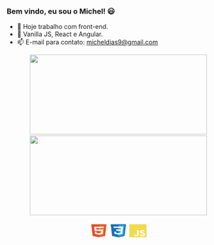 ### Bem vindo, eu sou o Michel! 😃

- 🔭 Hoje trabalho com front-end.
- 🌱 Vanilla JS, React e Angular.
- 📫 E-mail para contato: micheldias9@gmail.com

<a href="https://github.com/michelfelix">
  <div align="center">
    <img height="180em" width="400" src="https://github-readme-stats.vercel.app/api?username=michelfelix&show_icons=true&include_all_commits=true&count_private=true"/>
    <img height="180em" width="400" src="https://github-readme-stats.vercel.app/api/top-langs/?username=michelfelix&layout=compact&langs_count=16"/>
  </div>
</a>

  <div align="center"><br/>
    <img align="center" height="30" width="40" src="https://raw.githubusercontent.com/devicons/devicon/master/icons/html5/html5-original.svg">
    <img align="center" height="30" width="40" src="https://raw.githubusercontent.com/devicons/devicon/master/icons/css3/css3-original.svg">
    <img align="center" height="30" width="40" src="https://raw.githubusercontent.com/devicons/devicon/master/icons/javascript/javascript-plain.svg">
  </div>
